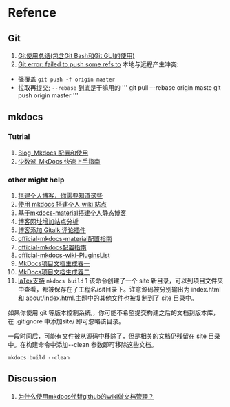 # Refence
## Git

1. [Git使用总结(包含Git Bash和Git GUI的使用)](https://blog.csdn.net/KevinDGK/article/details/51606925?spm=1001.2014.3001.5502)
2. [Git error: failed to push some refs to](https://www.jianshu.com/p/c6f2e1ca2999)
本地与远程产生冲突:
- 强覆盖  `git push -f origin master`
- 拉取再提交; `--rebase` 到底是干嘛用的
'''
  git pull –-rebase origin maste
  git push origin master
'''

## mkdocs

### Tutrial
1. [Blog_Mkdocs 配置和使用](https://www.xncoding.com/2020/03/01/tool/mkdocs.html)
2. [少数派_MkDocs 快速上手指南](https://sspai.com/prime/story/mkdocs-primer)
### other might help
1. [搭建个人博客，你需要知道这些](https://zhuanlan.zhihu.com/p/25744686)
1. [使用 mkdocs 搭建个人 wiki 站点](https://blog.csdn.net/u013051748/article/details/108804029)
2. [基于mkdocs-material搭建个人静态博客](https://zhuanlan.zhihu.com/p/56891725)
3. [博客网址增加站点分析](https://jueee.github.io/2020/08/2020-08-09-%E5%8D%9A%E5%AE%A2%E7%BD%91%E5%9D%80%E5%A2%9E%E5%8A%A0%E7%AB%99%E7%82%B9%E5%88%86%E6%9E%90/)
4. [博客添加 Gitalk 评论插件](https://zhuanlan.zhihu.com/p/111846728)
5. [official-mkdocs-material配置指南](https://squidfunk.github.io/mkdocs-material/creating-your-site/#minimal-configuration)
6. [official-mkdocs配置指南](https://www.mkdocs.org/user-guide/configuration/#introduction)
7. [official-mkdocs-wiki-PluginsList](https://github.com/mkdocs/mkdocs/wiki/MkDocs-Plugins)
7. [MkDocs项目文档生成器一](https://blog.csdn.net/KevinDGK/article/details/52388542)
8. [MkDocs项目文档生成器二](https://blog.csdn.net/KevinDGK/article/details/52419819?spm=1001.2014.3001.5502)
9. [laTex支持](https://blog.csdn.net/qq_43094622/article/details/112134442)
`mkdocs build` 
1
该命令创建了一个 site 新目录，可以到项目文件夹中查看，都被保存在了工程名/sit目录下。注意源码被分别输出为 index.html 和 about/index.html.主题中的其他文件也被复制到了 site 目录中。

如果你使用 git 等版本控制系统,，你可能不希望提交构建之后的文档到版本库，在 .gitignore 中添加site/ 即可忽略该目录。

一段时间后，可能有文件被从源码中移除了，但是相关的文档仍残留在 site 目录中。在构建命令中添加--clean 参数即可移除这些文档。

`mkdocs build --clean`

## Discussion
1. [为什么使用mkdocs代替github的wiki做文档管理？](https://www.cnblogs.com/zhaoqingqing/p/9898121.html)


